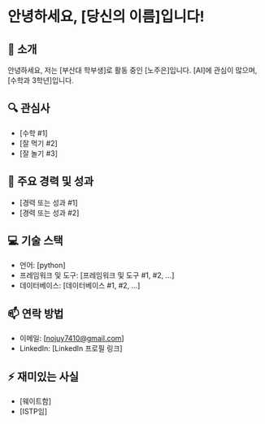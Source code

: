 # 안녕하세요, [당신의 이름]입니다!

## 👋 소개
안녕하세요, 저는 [부산대 학부생]로 활동 중인 [노주은]입니다. [AI]에 관심이 많으며, [수학과 3학년]입니다.

## 🔍 관심사
- [수학 #1]
- [잘 먹기 #2]
- [잘 놀기 #3]

## 🌟 주요 경력 및 성과
- [경력 또는 성과 #1]
- [경력 또는 성과 #2]


## 💻 기술 스택
- 언어: [python]
- 프레임워크 및 도구: [프레임워크 및 도구 #1, #2, ...]
- 데이터베이스: [데이터베이스 #1, #2, ...]

## 📫 연락 방법
- 이메일: [nojuy7410@gmail.com]
- LinkedIn: [LinkedIn 프로필 링크]

## ⚡ 재미있는 사실
- [웨이트함]
- [ISTP임]
